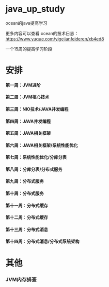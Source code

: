 # java_up_study
ocean的java提高学习

更多内容可以查看 ocean的技术日志：https://www.yuque.com/yigejianfeideren/xb4ed8

一个15周的提高学习阶段

# 安排

#### 第一周：JVM进阶
#### 第二周：JVM核心技术
#### 第三周：NIO技术/JAVA并发编程
#### 第四周：JAVA并发编程
#### 第五周：JAVA相关框架
#### 第六周：JAVA相关框架/系统性能优化
#### 第七周：系统性能优化/分库分表
#### 第八周：分库分表/分布式服务
#### 第九周：分布式服务
#### 第十周：分布式服务
#### 第十一周：分布式缓存
#### 第十二周：分布式缓存
#### 第十三周：分布式消息
#### 第十四周：分布式消息/分布式系统架构

# 其他
### JVM内存排查
